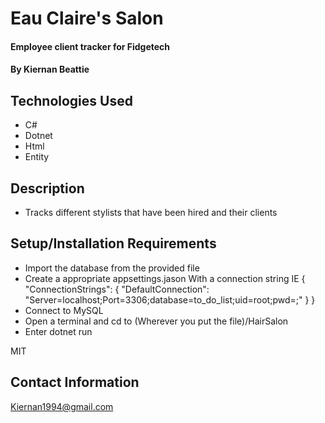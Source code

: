 # Eau Claire's Salon

#### Employee client tracker for Fidgetech

#### By Kiernan Beattie 

## Technologies Used

* C#
* Dotnet
* Html
* Entity

## Description

* Tracks different stylists that have been hired and their clients

## Setup/Installation Requirements

* Import the database from the provided file
* Create a appropriate appsettings.jason With a connection string IE
{
    "ConnectionStrings": {
        "DefaultConnection": "Server=localhost;Port=3306;database=to_do_list;uid=root;pwd=<YOUR-PASSWORD-HERE>;"
    }
}
* Connect to MySQL
* Open a terminal and cd to (Wherever you put the file)/HairSalon
* Enter dotnet run


MIT

## Contact Information
Kiernan1994@gmail.com